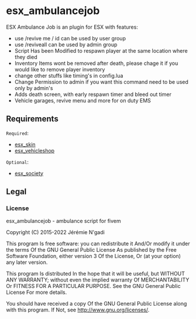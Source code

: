 # esx_ambulancejob

ESX Ambulance Job is an plugin for ESX with features:

- use /revive me / id can be used by user group
- use /reviveall can be used by admin group
- Script Has been Modified to respawn player at the same location where they died
- Inventory Items wont be removed after death, please chage it if you would like to remove player inventory
- change other stuffs like timing's in config.lua
- Change Permission to admin if you want this command need to be used only by admin's
- Adds death screen, with early respawn timer and bleed out timer
- Vehicle garages, revive menu and more for on duty EMS

## Requirements

`Required`:

- [esx_skin](https://github.com/esx-framework/esx-legacy/tree/main/%5Besx%5D/esx_skin)
- [esx_vehicleshop](https://github.com/esx-framework/esx-legacy/tree/main/%5Besx_addons%5D/esx_vehicleshop)

`Optional`:

- [esx_society](https://github.com/esx-framework/esx-legacy/tree/main/%5Besx_addons%5D/esx_society)

## Legal

### License

esx_ambulancejob - ambulance script for fivem

Copyright (C) 2015-2022 Jérémie N'gadi

This program Is free software: you can redistribute it And/Or modify it under the terms Of the GNU General Public License As published by the Free Software Foundation, either version 3 Of the License, Or (at your option) any later version.

This program Is distributed In the hope that it will be useful, but WITHOUT ANY WARRANTY; without even the implied warranty Of MERCHANTABILITY Or FITNESS FOR A PARTICULAR PURPOSE. See the GNU General Public License For more details.

You should have received a copy Of the GNU General Public License along with this program. If Not, see http://www.gnu.org/licenses/.

